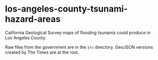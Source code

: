 # los-angeles-county-tsunami-hazard-areas

California Geological Survey maps of flooding tsunamis could produce in Los Angeles County.

Raw files from the government are in the `src` directory. GeoJSON versions created by The Times are at the root.
